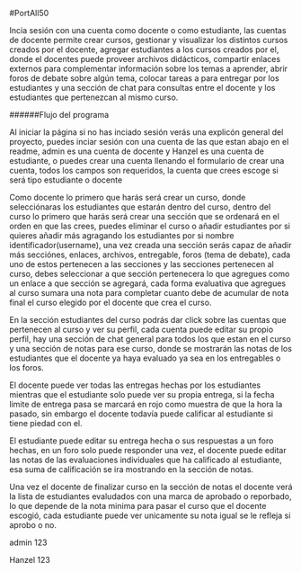 #PortAll50

Incia sesión con una cuenta como docente o como estudiante, las cuentas de docente permite crear cursos, gestionar y visualizar los distintos cursos creados por el docente, agregar estudiantes a los cursos creados por el, donde el docentes puede proveer archivos didácticos, compartir enlaces externos para complementar información sobre los temas a aprender, abrir foros de debate sobre algún tema, colocar tareas a para entregar por los estudiantes y una sección de chat para consultas entre el docente y los estudiantes que pertenezcan al mismo curso.

######Flujo del programa

Al iniciar la página si no has inciado sesión verás una explicón general del proyecto, puedes inciar sesión con una cuenta de las que estan abajo en el readme, admin es una cuenta de docente y Hanzel es una cuenta de estudiante, o puedes crear una cuenta llenando el formulario de crear una cuenta, todos los campos son requeridos, la cuenta que crees escoge si será tipo estudiante o docente

Como docente lo primero que harás será crear un curso, donde selecciónaras los estudiantes que estarán dentro del curso, dentro del curso lo primero que harás será crear una sección que se ordenará en el orden en que las crees, puedes eliminar el curso o añadir estudiantes por si quieres añadir más agragando los estudiantes por si nombre identificador(username), una vez creada una sección serás capaz de añadir más secciónes, enlaces, archivos, entregable, foros (tema de debate), cada uno de estos pertenecen a las secciones y las secciones pertenecen al curso, debes seleccionar a que sección pertenecera lo que agregues como un enlace a que sección se agregará, cada forma evaluativa que agregues al curso sumara una nota para completar cuanto debe de acumular de nota final el curso elegido por el docente que crea el curso.

En la sección estudiantes del curso podrás dar click sobre las cuentas que pertenecen al curso y ver su perfil, cada cuenta puede editar su propio perfil, hay una sección de chat general para todos los que estan en el curso y una sección de notas para ese curso, donde se mostrarán las notas de los estudiantes que el docente ya haya evaluado ya sea en los entregables o los foros.

El docente puede ver todas las entregas hechas por los estudiantes mientras que el estudiante solo puede ver su propia entrega, si la fecha limite de entrega pasa se marcará en rojo como muestra de que la hora la pasado, sin embargo el docente todavía puede calificar al estudiante si tiene piedad con el.

El estudiante puede editar su entrega hecha o sus respuestas a un foro hechas, en un foro solo puede responder una vez, el docente puede editar las notas de las evaluaciones individuales que ha calificado al estudiante, esa suma de calificación se ira mostrando en la sección de notas.

Una vez el docente de finalizar curso en la sección de notas el docente verá la lista de estudiantes evaludados con una marca de aprobado o reporbado, lo que depende de la nota minima para pasar el curso que el docente escogió, cada estudiante puede ver unicamente su nota igual se le refleja si aprobo o no.

admin
123

Hanzel
123